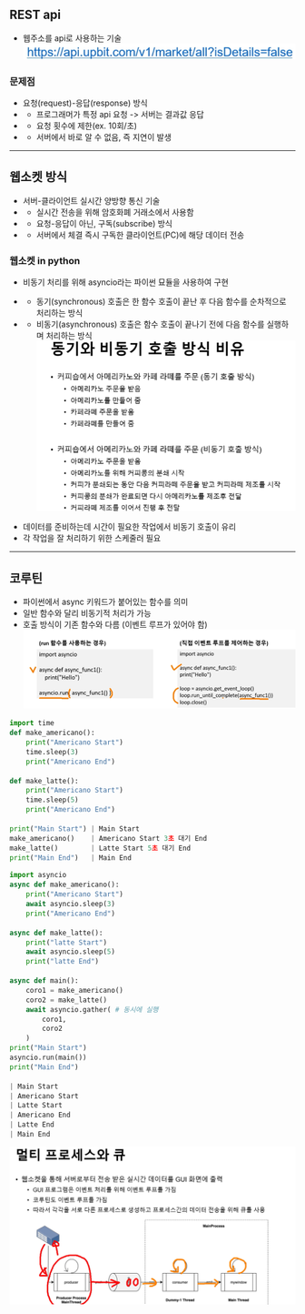 ## REST api
- 웹주소를 api로 사용하는 기술
![alt text](image.png)


### 문제점
- 요청(request)-응답(response) 방식
- - 프로그래머가 특정 api 요청 -> 서버는 결과값 응답
- - 요청 횟수에 제한(ex. 10회/초)
- - 서버에서 바로 알 수 없음, 즉 지연이 발생

-------

## 웹소켓 방식
- 서버-클라이언트 실시간 양방향 통신 기술
- - 실시간 전송을 위해 암호화폐 거래소에서 사용함
- - 요청-응답이 아닌, 구독(subscribe) 방식
- - 서버에서 체결 즉시 구독한 클라이언트(PC)에 해당 데이터 전송


### 웹소켓 in python
- 비동기 처리를 위해 asyncio라는 파이썬 묘듈을 사용하여 구현
* * 동기(synchronous) 호출은 한 함수 호출이 끝난 후 다음 함수를 순차적으로 처리하는 방식
* * 비동기(asynchronous) 호출은 함수 호출이 끝나기 전에 다음 함수를 실행하며 처리하는 방식
![alt text](image-1.png)
- 데이터를 준비하는데 시간이 필요한 작업에서 비동기 호출이 유리
- 각 작업을 잘 처리하기 위한 스케줄러 필요

------

## 코루틴
- 파이썬에서 async 키워드가 붙어있는 함수를 의미
- 일반 함수와 달리 비동기적 처리가 가능
- 호출 방식이 기존 함수와 다름 (이벤트 루프가 있어야 함)
![alt text](image-2.png)
```Python
import time
def make_americano():
    print("Americano Start")
    time.sleep(3)
    print("Americano End")

def make_latte():
    print("Americano Start")
    time.sleep(5)
    print("Americano End")

print("Main Start") | Main Start
make_americano()    | Americano Start 3초 대기 End
make_latte()        | Latte Start 5초 대기 End
print("Main End")   | Main End
```
```Python
import asyncio
async def make_americano():
    print("Americano Start")
    await asyncio.sleep(3)
    print("Americano End")

async def make_latte():
    print("latte Start")
    await asyncio.sleep(5)
    print("latte End")

async def main():
    coro1 = make_americano()
    coro2 = make_latte()
    await asyncio.gather( # 동시에 실행
        coro1,
        coro2
    )
print("Main Start")
asyncio.run(main())
print("Main End")

| Main Start
| Americano Start
| Latte Start
| Americano End
| Latte End
| Main End
```

![alt text](image-3.png)
